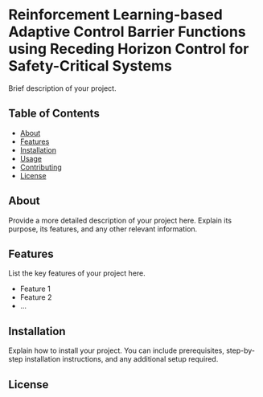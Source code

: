 # Reinforcement Learning-based Adaptive Control Barrier Functions using Receding Horizon Control for Safety-Critical Systems

Brief description of your project.

## Table of Contents

- [About](#about)
- [Features](#features)
- [Installation](#installation)
- [Usage](#usage)
- [Contributing](#contributing)
- [License](#license)

## About

Provide a more detailed description of your project here. Explain its purpose, its features, and any other relevant information.

## Features

List the key features of your project here.

- Feature 1
- Feature 2
- ...

## Installation

Explain how to install your project. You can include prerequisites, step-by-step installation instructions, and any additional setup required.

## License

